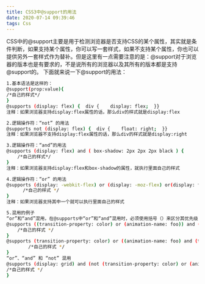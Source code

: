 ```yaml
---
title: CSS3中@support的用法
date: 2020-07-14 09:39:46
tags: Css
---
```


CSS中的@support主要是用于检测浏览器是否支持CSS的某个属性，其实就是条件判断，如果支持某个属性，你可以写一套样式，如果不支持某个属性，你也可以提供另外一套样式作为替补。但是这里有一点需要注意的是：@support对于浏览器的版本也是有要求的，不是说所有的浏览器以及其所有的版本都是支持@support的。
下面就来说一下@support的用法：
```bash
1.基本语法是这样的：
@support(prop:value){
/*自己的样式*/
}
@supports (display: flex) {  div {    display: flex;  }}
注释：如果浏览器支持display:flex属性的话，那么div的样式就是display:flex

2.逻辑操作符：“not” 的用法
@supports not (display: flex) {  div {    float: right;  }}
注释：如果浏览器不支持display:flex属性的话，那么div的样式就是display:right

3.逻辑操作符：“and”的用法
@supports (display: flex) and ( box-shadow: 2px 2px 2px black ) {
	/*自己的样式*/
}
注释：如果浏览器支持display:flex和box-shadow的属性，就执行里面自己的样式

4.逻辑操作符：“or” 的用法
@supports (display: -webkit-flex) or (display: -moz-flex) or(display: flex) {
      /*自己的样式 */
}
注释：如果浏览器支持其中一个就可以执行里面自己的样式

5.混用的例子
“or”和“and”混用，在@supports中“or”和“and”混用时，必须使用括号（）来区分其优先级
@supports ((transition-property: color) or (animation-name: foo)) and (transform: rotate(10deg)) {
	/*自己的样式 */
}
@supports (transition-property: color) or ((animation-name: foo) and (transform: rotate(10deg))) {
        /*自己的样式 */
}
“or”、“and” 和 “not” 混用
@supports (display: grid) and (not (transition-property: color) or (animation-name: foo)){
/*自己的样式 */
}
```
